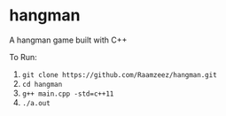 # hangman
A hangman game built with C++

To Run:
  1. `git clone https://github.com/Raamzeez/hangman.git`
  2. `cd hangman`
  3. `g++ main.cpp -std=c++11`
  4. `./a.out`
